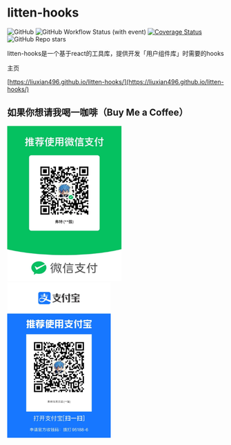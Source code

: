 # litten-hooks
![GitHub](https://img.shields.io/github/license/liuxian496/litten-hooks)
![GitHub Workflow Status (with event)](https://img.shields.io/github/actions/workflow/status/liuxian496/litten-hooks/test.yml)
[![Coverage Status](https://coveralls.io/repos/github/liuxian496/litten-hooks/badge.svg?branch=main)](https://coveralls.io/github/liuxian496/litten?branch=main)
![GitHub Repo stars](https://img.shields.io/github/stars/liuxian496/litten-hooks)


<p>litten-hooks是一个基于react的工具库，提供开发「用户组件库」时需要的hooks</p>

<p>
主页
</p>

[https://liuxian496.github.io/litten-hooks/](https://liuxian496.github.io/litten-hooks/)

## 如果你想请我喝一咖啡（Buy Me a Coffee）
<img src=".\\public\\wechat.jpg" height="360">
<img src=".\\public\\alipay.jpg" height="360">